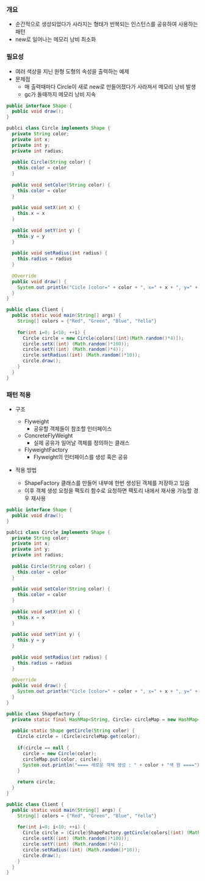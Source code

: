 ### 개요
- 순간적으로 생성되었다가 사라지는 형태가 반복되는 인스턴스를 공유하여 사용하는 패턴
- new로 일어나는 메모리 낭비 최소화

### 필요성
- 여러 색상을 지닌 원형 도형의 속성을 출력하는 예제
- 문제점
  - 매 출력때마다 Circle이 새로 new로 만들어졌다가 사라져서 메모리 낭비 발생
  - gc가 돌때까지 메모리 낭비 지속
  
```java
public interface Shape {
  public void draw();
}

publci class Circle implements Shape {
  private String color;
  private int x;
  private int y;
  private int radius;
  
  public Circle(String color) {
    this.color = color
  }
  
  public void setColor(String color) {
    this.color = color
  }
  
  public void setX(int x) {
    this.x = x
  }
  
  public void setY(int y) {
    this.y = y
  }
  
  public void setRadius(int radius) {
    this.radius = radius
  }
  
  @Override
  public void draw() {
    System.out.println("Cicle [color=" + color + ", x=" + x + ", y=" + y + ", radius=" + radius + "]")
  }
}

public class Client {
  public static void main(String[] args) {
    String[] colors = {"Red", "Green", "Blue", "Yello"}
    
    for(int i=0; i<10; ++i) {
      Circle circle = new Circle(colors[(int)(Math.random()*4)]);
      circle.setX((int) (Math.random()*100));
      circle.setY((int) (Math.random()*4));
      circle.setRadius((int) (Math.random()*10));
      circle.draw();
    }
  }
}
```

### 패턴 적용
- 구조
  - Flyweight
    - 공유할 객체들이 참조할 인터페이스
  - ConcreteFlyWeight
    - 실제 공유가 일어날 객체를 정의하는 클래스
  - FlyweightFactory
    - Flyweight의 인터페이스를 생성 혹은 공유
    
- 적용 방법
  - ShapeFactory 클래스를 만들어 내부에 한번 생성된 객체를 저장하고 있음
  - 이후 객체 생성 요청을 팩토리 함수로 요청하면 팩토리 내에서 재사용 가능할 경우 재사용

```java
public interface Shape {
  public void draw();
}

publci class Circle implements Shape {
  private String color;
  private int x;
  private int y;
  private int radius;
  
  public Circle(String color) {
    this.color = color
  }
  
  public void setColor(String color) {
    this.color = color
  }
  
  public void setX(int x) {
    this.x = x
  }
  
  public void setY(int y) {
    this.y = y
  }
  
  public void setRadius(int radius) {
    this.radius = radius
  }
  
  @Override
  public void draw() {
    System.out.println("Cicle [color=" + color + ", x=" + x + ", y=" + y + ", radius=" + radius + "]")
  }
}

public class ShapeFactory {
  private static final HashMap<String, Circle> circleMap = new HashMap<>();
  
  public static Shape getCircle(String color) {
    Circle circle = (Circle)circleMap.get(color);
    
    if(circle == null {
      circle = new Circle(color);
      circleMap.put(color, circle);
      System.out.println("==== 새로운 객체 생성 : " + color + "색 원 ====");
    }
    
    return circle;
  }
}

public class Client {
  public static void main(String[] args) {
    String[] colors = {"Red", "Green", "Blue", "Yello"}
    
    for(int i=0; i<10; ++i) {
      Circle circle = (Circle)ShapeFactory.getCircle(colors[(int) (Math.random()*4)]);
      circle.setX((int) (Math.random()*100));
      circle.setY((int) (Math.random()*4));
      circle.setRadius((int) (Math.random()*10));
      circle.draw();
    }
  }
}
```
